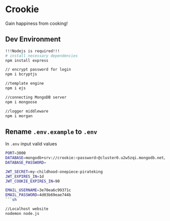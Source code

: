 # Crookie

Gain happiness from cooking!

## Dev Environment

```bash
!!!Nodejs is required!!!
# install necessary dependencies
npm install express

// encrypt password for login
npm i bcryptjs

//template engine
npm i ejs

//connecting MongoDB server
npm i mongoose

//logger middleware
npm i morgan
```

## Rename `.env.example` to `.env`
In `.env` input valid values
```sh
PORT=3000
DATABASE=mongodb+srv://crookie:<password>@cluster0.u2w5zqi.mongodb.net/Recipe?retryWrites=true&w=majority
DATABASE_PASSWORD=

JWT_SECRET=my-childhood-onepiece-pirateking
JWT_EXPIRES_IN=1d
JWT_COOKIE_EXPIRES_IN=90

EMAIL_USERNAME=3e70ea6c99371c
EMAIL_PASSWORD=4d03b69eae744b
```sh

//Localhost website
nodemon node.js
